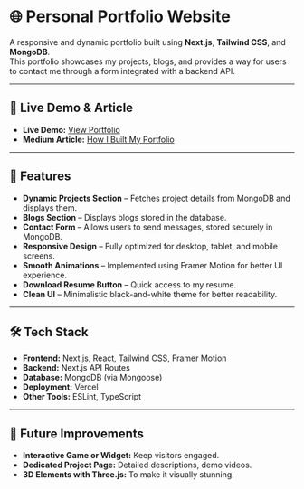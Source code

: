 # 🌐 Personal Portfolio Website  

A responsive and dynamic portfolio built using **Next.js**, **Tailwind CSS**, and **MongoDB**.  
This portfolio showcases my projects, blogs, and provides a way for users to contact me through a form integrated with a backend API.  

---

## 🔗 Live Demo & Article  

- **Live Demo:** [View Portfolio](https://your-portfolio-link.com)  
- **Medium Article:** [How I Built My Portfolio](https://medium.com/your-article-link)  

---

## 🚀 Features  

- **Dynamic Projects Section** – Fetches project details from MongoDB and displays them.  
- **Blogs Section** – Displays blogs stored in the database.  
- **Contact Form** – Allows users to send messages, stored securely in MongoDB.  
- **Responsive Design** – Fully optimized for desktop, tablet, and mobile screens.  
- **Smooth Animations** – Implemented using Framer Motion for better UI experience.  
- **Download Resume Button** – Quick access to my resume.  
- **Clean UI** – Minimalistic black-and-white theme for better readability.  

---

## 🛠 Tech Stack  

- **Frontend:** Next.js, React, Tailwind CSS, Framer Motion  
- **Backend:** Next.js API Routes  
- **Database:** MongoDB (via Mongoose)  
- **Deployment:** Vercel  
- **Other Tools:** ESLint, TypeScript  

---

## 📌 Future Improvements  

- **Interactive Game or Widget:** Keep visitors engaged.  
- **Dedicated Project Page:** Detailed descriptions, demo videos.  
- **3D Elements with Three.js:** To make it visually stunning.  

